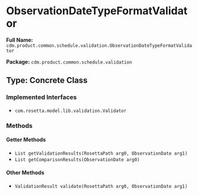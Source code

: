 # ObservationDateTypeFormatValidator

**Full Name:** `cdm.product.common.schedule.validation.ObservationDateTypeFormatValidator`

**Package:** `cdm.product.common.schedule.validation`

## Type: Concrete Class

### Implemented Interfaces

- `com.rosetta.model.lib.validation.Validator`

### Methods

#### Getter Methods

- `List getValidationResults(RosettaPath arg0, ObservationDate arg1)`
- `List getComparisonResults(ObservationDate arg0)`

#### Other Methods

- `ValidationResult validate(RosettaPath arg0, ObservationDate arg1)`


